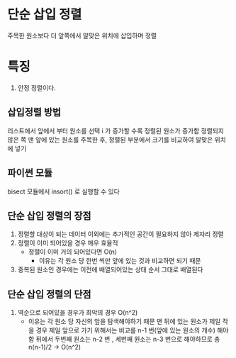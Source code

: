 # 단순 삽입 정렬

주목한 원소보다 더 앞쪽에서 알맞은 위치에 삽입하며 정렬
# 특징

1. 안정 정렬이다.

## 삽입정렬 방법

리스트에서 앞에서 부터 원소를 선택
i 가 증가할 수록 정렬된 원소가 증가함
정렬되지 않은 쪽 맨 앞에 있는 원소를 주목한 후,
정렬된 부분에서 크기를 비교하여 알맞은 위치에 넣기

## 파이썬 모듈
bisect 모듈에서 insort() 로 실행할 수 있다






## 단순 삽입 정렬의 장점

1. 정렬할 대상이 되는 데이터 이외에는 추가적인 공간이 필요하지 않아 제자리 정렬
2. 정렬이 이미 되어있을 경우 매우 효율적 
    - 정렬이 이미 거의 되어있다면 O(n) 
        - 이유는 각 원소 당 한번 씩만 앞에 있는 것과 비교하면 되기 때문
3. 중복된 원소인 경우에는 이전에 배열되어있는 상태 순서 그대로 배열된다

## 단순 삽입 정렬의 단점
1. 역순으로 되어있을 경우가 최악의 경우 O(n^2)
    - 이유는 각 원소 당 자신의 앞을 탐색해야하기 때문
        맨 뒤에 있는 원소가 제일 작을 경우 제일 앞으로 가기 위해서는 비교를 n-1 번(앞에 있는 원소의 개수) 해야함
        뒤에서 두번째 원소는 n-2 번 , 세번째 원소는 n-3 번으로 해야하므로 총 n(n-1)/2  -> O(n^2)


